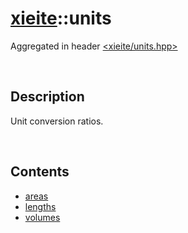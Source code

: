 # [xieite](./xieite.md)\:\:units
Aggregated in header [<xieite/units.hpp>](../include/xieite/units.hpp)

&nbsp;

## Description
Unit conversion ratios.

&nbsp;

## Contents
- [areas](./units/areas.md)
- [lengths](./units/lengths.md)
- [volumes](./units/volumes.md)
